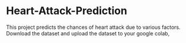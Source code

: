 # Heart-Attack-Prediction
This project predicts the chances of heart attack due to various factors. Download the dataset and upload the dataset to your google colab,
